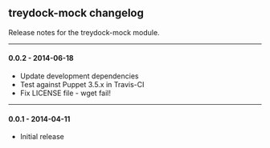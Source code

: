 ## treydock-mock changelog

Release notes for the treydock-mock module.

------------------------------------------

#### 0.0.2 - 2014-06-18

* Update development dependencies
* Test against Puppet 3.5.x in Travis-CI
* Fix LICENSE file - wget fail!

------------------------------------------

#### 0.0.1 - 2014-04-11

* Initial release
